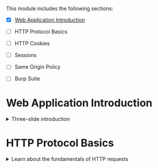 This module includes the following sections:

- [x] [Web Application Introduction](/docs/topics/2-web-applications/web-app-intro/index.md)
- [ ] HTTP Protocol Basics
- [ ] HTTP Cookies
- [ ] Sessions
- [ ] Same Origin Policy
- [ ] Burp Suite


# Web Application Introduction
<details>
  <summary>Three-slide introduction</summary>

  ![](img/3.1-1.png)
  
  ![](img/3.1-2.png)

  ![](img/3.1-3.png)
</details>

# HTTP Protocol Basics
<details>
  <summary>Learn about the fundamentals of HTTP requests</summary>

  ![](img/3.2-1.png)

  ![](img/3.2-2.png)

  ![](img/3.2-3.png)
